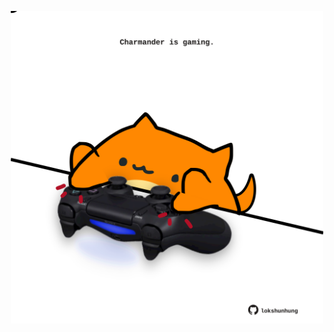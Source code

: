 <!-- built at 28/09/2025, 02:28:40 UTC -->
<p align="center">
  <img width="500" height="500" src="./ReadmeImage.svg">
</p>
